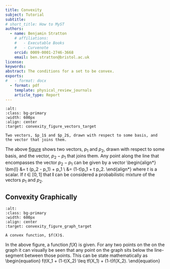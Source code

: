 ```yaml
---
title: Convexity 
subject: Tutorial
subtitle: 
# short_title: How to MyST
authors:
  - name: Benjamin Stratton
    # affiliations:
    #   - Executable Books
    #   - Curvenote
    orcid: 0009-0001-2746-3668
    email: ben.stratton@bristol.ac.uk
license: 
keywords:  
abstract: The conditions for a set to be convex. 
exports:
#   - format: docx
  - format: pdf
    template: physical_review_journals
    article_type: Report
---
```


```{figure} mathematicalNotes2_convexity_image_1.png
:alt: 
:class: bg-primary
:width: 600px
:align: center
:target: convexity_figure_vectors_target

Two vectors, $p_1$ and $p_2$, drawn with respect to some basis, and the vector that joins them. 
```
The above [figure](convexity_figure_vectors_target) shows two vectors, $p_1$ and $p_2,$ drawn with respect to some basis, and the vector, $p_2 - p_1$ that joins them. Any point along the line that encompasses the vector $p_2 - p_1$ can be given by a vector 
\begin{align*}
\bm{l} &=  t (p_2 - p_1) + p_1 \\
&= (1-t)p_1 + t p_2.
\end{align*}
where $t$ is a scalar. If $t~\in~[0,1]$ that $\bm{l}$ can be considered a probabilistic mixture of the vectors $p_1$ and $p_2$. 

## Convexity Graphically

```{figure} mathematicalNotes2_convexity_image_2.png
:alt: 
:class: bg-primary
:width: 600px
:align: center
:target: convexity_figure_graph_target

A convex function, $f(X)$.  
```
In the above figure, a function $f(X)$ is given. For any two points on the on the graph it can visually be seen that any point on the graph sits below the line-segment between those points. This can be state mathematically as 
\begin{equation}
f(tX_1 + (1-t)X_2) \leq tf(X_1) + (1-t)f(X_2).
\end{equation} 
